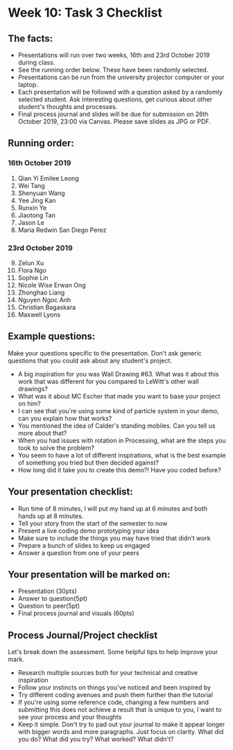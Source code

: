 # Week 10: Task 3 Checklist

## The facts:
- Presentations will run over two weeks, 16th and 23rd October 2019 during class.
- See the running order below. These have been randomly selected.
- Presentations can be run from the university projector computer or your laptop. 
- Each presentation will be followed with a question asked by a randomly selected student. Ask interesting questions, get curious about other student's thoughts and processes.
- Final process journal and slides will be due for submission on 26th October 2019, 23:00 via Canvas. Please save slides as JPG or PDF.  

## Running order:
### 16th October 2019
1. Qian Yi Emilee Leong
2. Wei Tang
3. Shenyuan Wang
4. Yee Jing Kan
5. Runxin Ye
6. Jiaotong Tan
7. Jason Le
8. Maria Redwin San Diego Perez

### 23rd October 2019
9. Zelun Xu
10. Flora Ngo
11. Sophie Lin
12. Nicole Wise Erwan Ong
13. Zhonghao Liang
14. Nguyen Ngoc Anh
15. Christian Bagaskara
16. Maxwell Lyons

## Example questions:
Make your questions specific to the presentation. Don't ask generic questions that you could ask about any student's project.
- A big inspiration for you was Wall Drawing #63. What was it about this work that was different for you compared to LeWitt's other wall drawings?
- What was it about MC Escher that made you want to base your project on him?
- I can see that you're using some kind of particle system in your demo, can you explain how that works?
- You mentioned the idea of Calder's standing mobiles. Can you tell us more about that?
- When you had issues with rotation in Processing, what are the steps you took to solve the problem?
- You seem to have a lot of different inspirations, what is the best example of something you tried but then decided against?
- How long did it take you to create this demo?! Have you coded before?

## Your presentation checklist:
- Run time of 8 minutes, I will put my hand up at 6 minutes and both hands up at 8 minutes.
- Tell your story from the start of the semester to now
- Present a live coding demo prototyping your idea
- Make sure to include the things you may have tried that didn’t work
- Prepare a bunch of slides to keep us engaged
- Answer a question from one of your peers

## Your presentation will be marked on:
- Presentation (30pts)
- Answer to question(5pt)
- Question to peer(5pt)
- Final process journal and visuals (60pts)

## Process Journal/Project checklist
Let's break down the assessment. Some helpful tips to help improve your mark.
- Research multiple sources both for your technical and creative inspiration
- Follow your instincts on things you've noticed and been inspired by
- Try different coding avenues and push them further than the tutorial
- If you're using some reference code, changing a few numbers and submitting this does not achieve a result that is unique to you, I want to see your process and your thoughts
- Keep it simple. Don't try to pad out your journal to make it appear longer with bigger words and more paragraphs. Just focus on clarity. What did you do? What did you try? What worked? What didn't?
